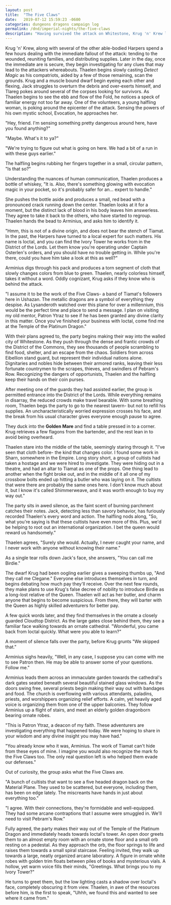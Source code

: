 ```yaml
---
layout: post
title:  "The Five Claws"
date:   2019-07-12 15:59:23 -0600
categories: dungeons dragons campaign log
permalink: /dnd/imperial-nights/the-five-claws
description: "Having survived the attack on Whitestone, Krug 'n' Krew look to solve new riddles."
---
```


Krug 'n' Krew, along with several of the other able-bodied Harpers spend a few hours dealing with the immediate fallout of the attack: tending to the wounded, reuniting families, and distributing supplies.
Later in the day, once the immediate are is secure, they begin investigating for any clues that may lead to the attackers whereabouts.
Thaelen begins slowly casting _Detect Magic_ as his compatriots, aided by a few of those remaining, scan the grounds.
Krug and a muscle bound dwarf begin eyeing each other and flexing, Jack struggles to overturn the debris and over-exerts himself, and Tlareg pokes around several of the corpses looking for survivors.
As Thaelen begins to see the ebb and flow of the Fold, he notices a speck of familiar energy not too far away.
One of the volunteers, a young halfling woman, is poking around the epicenter of the attack.
Sensing the powers of his own mystic school, Evocation, he approaches her.

"Hey, friend.
I'm sensing something pretty dangerous around here, have you found anything?"

"Maybe.
What's it to ya?"

"We're trying to figure out what is going on here.
We had a bit of a run in with these guys earlier."

The halfling begins rubbing her fingers together in a small, circular pattern, "Is that so?"

Understanding the nuances of human communication, Thaelen produces a bottle of whiskey, "It is.
Also, there's something glowing with evocation magic in your pocket, so it's probably safer for an... expert to handle."

She pushes the bottle aside and produces a small, red bead with a pronounced crack running down the center.
Thaelen looks at it for a moment, but the distinct lack of blood in his body leaves him answerless.
They agree to take it back to the others, who have started to regroup.
Thaelen hands the bead to Arminius, and asks him to identify it.

"Hmm, this is not of a divine origin, and does not bear the stench of Tiamat.
In the past, the Harpers have turned to a local expert for such matters.
His name is Ioctal, and you can find the Ivory Tower he works from in the District of the Lords.
Let them know you're operating under Captain Osterlen's orders, and you should have no trouble getting in.
While you're there, could you have him take a look at this as well?"

Arminius digs through his pack and produces a torn segment of cloth that slowly changes colors from blue to green.
Thaelen, nearly colorless himself, takes it without a word.
Oddly cognizant, Krug asks if they know who is behind the attack.

"I assume it to be the work of the Five Claws- a band of Tiamat's followers here in Ushazan.
The metallic dragons are a symbol of everything they despise.
As Lysanderoth watched over this plane for over a millennium, this would be the perfect time and place to send a message.
I plan on visiting my old mentor, Patron Ytraz to see if he has been granted any divine clarity in this matter.
Once you've finished your business with Ioctal, come find me at the Temple of the Platinum Dragon."

With their plans agreed to, the party begins making their way into the walled city of Whitestone.
As they push through the dense and frantic crowds of the District of the Commons, they see thousands of people scrambling to find food, shelter, and an escape from the chaos.
Soldiers from across Eibellion stand guard, but represent their individual nations alone.
Dignitaries and nobles hide between their armored ranks, leaving their less fortunate countrymen to the scrapes, thieves, and swindlers of Pebram's Row.
Recognizing the dangers of opportunists, Thaelen and the halfling keep their hands on their coin purses.

After meeting one of the guards they had assisted earlier, the group is permitted entrance into the District of the Lords.
While everything remains in disarray, the reduced crowds make travel bearable.
With some breathing room, Thaelen begs the party to go to the nearest tavern- but not to refill his supplies.
An uncharacteristically worried expression crosses his face, and the break from his usual character gives everyone enough pause to agree.

They duck into the **Golden Mare** and find a table pressed in to a corner.
Krug retrieves a few flagons from the bartender, and the rest lean in to avoid being overheard.

Thaelen stare into the middle of the table, seemingly staring through it.
"I've seen that cloth before- the kind that changes color.
I found some work in Sharn, somewhere in the Empire.
Long story short, a group of cultists had taken a hostage and we were hired to investigate.
They were hiding out in a theatre, and had an altar to Tiamat as one of the props.
One thing lead to another when the fight broke out, and in the middle of it all one of my crossbow bolts ended up hitting a butler who was laying on it.
The cultists that were there are probably the same ones here.
I don't know much about it, but I know it's called Shimmerweave, and it was worth enough to buy my way out."

The party sits in awed silence, as the faint scent of burning parchment catches their notes.
Jack, detecting less than savory behavior, has furiously recorded Thaelen's every word and action.
The halfling nods along, "So, what you're saying is that these cultists have even more of this.
Plus, we'd be helping to root out an international organization.
I bet the queen would reward us handsomely."

Thaelen agrees, "Surely she would.
Actually, I never caught your name, and I never work with anyone without knowing their name."

As a single tear rolls down Jack's face, she answers, "You can call me Birdie."

The dwarf Krug had been oogling earlier gives a sweeping thumbs up, "And they call me Clegane."
Everyone else introduces themselves in turn, and begins debating how much pay they'll receive.
Over the next few rounds, they make plans to use Krug's false decree of nobility to introduce Birdie as a long-lost relative of the Queen.
Thaelen will act as her butler, and charm anyone that begins to become suspicious.
From there, they will barter with the Queen as highly skilled adventurers for better pay.

A few quick words later, and they find themselves in the ornate a closely guarded Cloudtop District.
As the large gates close behind them, they see a familiar face walking towards an ornate cathedral.
"Wonderful, you came back from Ioctal quickly.
What were you able to learn?"

A moment of silence falls over the party, before Krug grunts "We skipped that."

Arminius sighs heavily, "Well, in any case, I suppose you can come with me to see Patron then.
He may be able to answer some of your questions.
Follow me."

Arminius leads them across an immaculate garden towards the cathedral's dark gates seated beneath several beautiful stained glass windows.
As the doors swing free, several priests begin making their way out with bandages and food.
The church is overflowing with various attendants, paladins, priests, and worshippers organizing relief efforts.
A calm, yet heavily aged voice is organizing them from one of the upper balconies.
They follow Arminius up a flight of stairs, and meet an elderly golden dragonborn bearing ornate robes.

"This is Patron Ytraz, a deacon of my faith.
These adventurers are investigating everything that happened today.
We were hoping to share in your wisdom and any divine insight you may have had."

"You already know who it was, Arminius.
The work of Tiamat can't hide from these eyes of mine.
I imagine you would also recognize the mark fo the Five Claws too.
The only real question left is who helped them evade our defenses."

Out of curiosity, the group asks what the Five Claws are.

"A bunch of cultists that want to see a five headed dragon back on the Material Plane.
They used to be scattered, but everyone, including them, has been on edge lately.
The miscreants have hands in just about everything too."

"I agree.
With their connections, they're formidable and well-equipped.
They had some arcane contraptions that I assume were smuggled in.
We'll need to visit Pebram's Row."

Fully agreed, the party makes their way out of the Temple of the Platinum Dragon and immediately heads towards Ioctal's tower.
An open door greets them to an almost empty room with an ornate stone floor and a small orb resting on a pedestal.
As they approach the orb, the floor springs to life and raises them towards a small spiral staircase.
Feeling invited, they walk up towards a large, neatly organized arcane laboratory.
A figure in ornate white robes with golden trim floats between piles of books and mysterious vials.
A hollow, yet warm voice fills their minds, "Greetings.
What brings you to my Ivory Tower?"

He turns to greet them, but the low lighting casts a shadow over Ioctal's face, completely obscuring it from view.
Thaelen, in awe of the resources before him, is the first to speak, "Uhhh, we found this and wanted to see where it came from."
